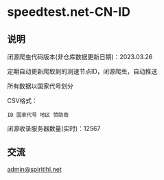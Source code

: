 # speedtest.net-CN-ID

## 说明

闭源爬虫代码版本(非仓库数据更新日期)：2023.03.26

定期自动更新爬取到的测速节点ID，闭源爬虫，自动推送

所有数据以国家代号划分 

CSV格式：
```
ID 国家代号 地区 赞助商
```

闭源收录服务器数量(实时)：12567

## 交流

admin@spiritlhl.net


